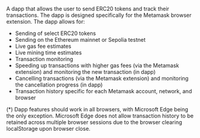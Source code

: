 A dapp that allows the user to send ERC20 tokens and track their transactions.
The dapp is designed specifically for the Metamask browser extension.
The dapp allows for:
* Sending of select ERC20 tokens
* Sending on the Ethereum mainnet or Sepolia testnet
* Live gas fee estimates
* Live mining time estimates
* Transaction monitoring
* Speeding up transactions with higher gas fees (via the Metamask extension) and monitoring the new transaction (in dapp)
* Cancelling transactions (via the Metamask extension) and monitoring the cancellation progress (in dapp)
* Transaction history specific for each Metamask account, network, and browser

(*) Dapp features should work in all browsers, with Microsoft Edge being the only exception. Microsoft Edge does not allow transaction history to be retained across multiple browser sessions due to the browser clearing localStorage upon browser close.
